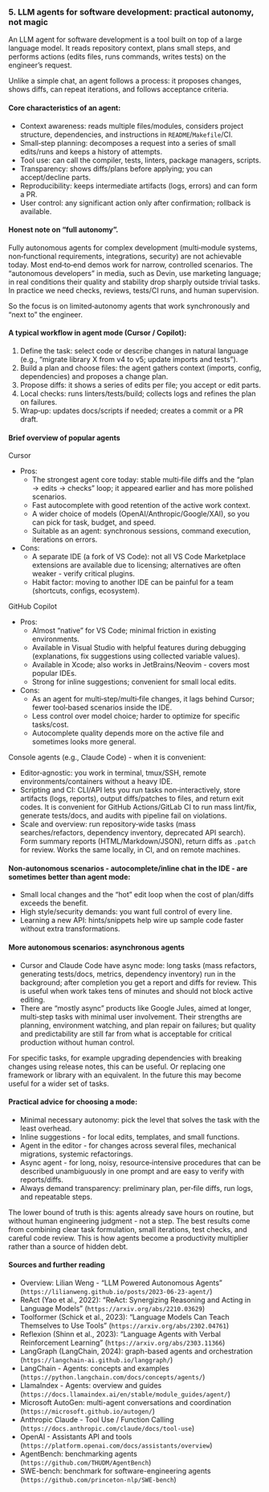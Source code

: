### 5. LLM agents for software development: practical autonomy, not magic

An LLM agent for software development is a tool built on top of a large language model. It reads repository context, plans small steps, and performs actions (edits files, runs commands, writes tests) on the engineer’s request.

Unlike a simple chat, an agent follows a process: it proposes changes, shows diffs, can repeat iterations, and follows acceptance criteria.

#### Core characteristics of an agent:
- Context awareness: reads multiple files/modules, considers project structure, dependencies, and instructions in `README`/`Makefile`/CI.
- Small‑step planning: decomposes a request into a series of small edits/runs and keeps a history of attempts.
- Tool use: can call the compiler, tests, linters, package managers, scripts.
- Transparency: shows diffs/plans before applying; you can accept/decline parts.
- Reproducibility: keeps intermediate artifacts (logs, errors) and can form a PR.
- User control: any significant action only after confirmation; rollback is available.

#### Honest note on “full autonomy”.
Fully autonomous agents for complex development (multi‑module systems, non‑functional requirements, integrations, security) are not achievable today. Most end‑to‑end demos work for narrow, controlled scenarios. The “autonomous developers” in media, such as Devin, use marketing language; in real conditions their quality and stability drop sharply outside trivial tasks. In practice we need checks, reviews, tests/CI runs, and human supervision.

So the focus is on limited‑autonomy agents that work synchronously and “next to” the engineer.

#### A typical workflow in agent mode (Cursor / Copilot):
1) Define the task: select code or describe changes in natural language (e.g., “migrate library X from v4 to v5; update imports and tests”).
2) Build a plan and choose files: the agent gathers context (imports, config, dependencies) and proposes a change plan.
3) Propose diffs: it shows a series of edits per file; you accept or edit parts.
4) Local checks: runs linters/tests/build; collects logs and refines the plan on failures.
5) Wrap‑up: updates docs/scripts if needed; creates a commit or a PR draft.

#### Brief overview of popular agents

Cursor
- Pros:
  - The strongest agent core today: stable multi‑file diffs and the “plan → edits → checks” loop; it appeared earlier and has more polished scenarios.
  - Fast autocomplete with good retention of the active work context.
  - A wider choice of models (OpenAI/Anthropic/Google/XAI), so you can pick for task, budget, and speed.
  - Suitable as an agent: synchronous sessions, command execution, iterations on errors.
- Cons:
  - A separate IDE (a fork of VS Code): not all VS Code Marketplace extensions are available due to licensing; alternatives are often weaker - verify critical plugins.
  - Habit factor: moving to another IDE can be painful for a team (shortcuts, configs, ecosystem).

GitHub Copilot
- Pros:
  - Almost “native” for VS Code; minimal friction in existing environments.
  - Available in Visual Studio with helpful features during debugging (explanations, fix suggestions using collected variable values).
  - Available in Xcode; also works in JetBrains/Neovim - covers most popular IDEs.
  - Strong for inline suggestions; convenient for small local edits.
- Cons:
  - As an agent for multi‑step/multi‑file changes, it lags behind Cursor; fewer tool‑based scenarios inside the IDE.
  - Less control over model choice; harder to optimize for specific tasks/cost.
  - Autocomplete quality depends more on the active file and sometimes looks more general.

Console agents (e.g., Claude Code) - when it is convenient:
- Editor‑agnostic: you work in terminal, tmux/SSH, remote environments/containers without a heavy IDE.
- Scripting and CI: CLI/API lets you run tasks non‑interactively, store artifacts (logs, reports), output diffs/patches to files, and return exit codes. It is convenient for GitHub Actions/GitLab CI to run mass lint/fix, generate tests/docs, and audits with pipeline fail on violations.
- Scale and overview: run repository‑wide tasks (mass searches/refactors, dependency inventory, deprecated API search). Form summary reports (HTML/Markdown/JSON), return diffs as `.patch` for review. Works the same locally, in CI, and on remote machines.

#### Non‑autonomous scenarios - autocomplete/inline chat in the IDE - are sometimes better than agent mode:
- Small local changes and the “hot” edit loop when the cost of plan/diffs exceeds the benefit.
- High style/security demands: you want full control of every line.
- Learning a new API: hints/snippets help wire up sample code faster without extra transformations.

#### More autonomous scenarios: asynchronous agents
- Cursor and Claude Code have async mode: long tasks (mass refactors, generating tests/docs, metrics, dependency inventory) run in the background; after completion you get a report and diffs for review. This is useful when work takes tens of minutes and should not block active editing.
- There are “mostly async” products like Google Jules, aimed at longer, multi‑step tasks with minimal user involvement. Their strengths are planning, environment watching, and plan repair on failures; but quality and predictability are still far from what is acceptable for critical production without human control.

For specific tasks, for example upgrading dependencies with breaking changes using release notes, this can be useful. Or replacing one framework or library with an equivalent. In the future this may become useful for a wider set of tasks.

#### Practical advice for choosing a mode:
- Minimal necessary autonomy: pick the level that solves the task with the least overhead.
- Inline suggestions - for local edits, templates, and small functions.
- Agent in the editor - for changes across several files, mechanical migrations, systemic refactorings.
- Async agent - for long, noisy, resource‑intensive procedures that can be described unambiguously in one prompt and are easy to verify with reports/diffs.
- Always demand transparency: preliminary plan, per‑file diffs, run logs, and repeatable steps.

The lower bound of truth is this: agents already save hours on routine, but without human engineering judgment - not a step. The best results come from combining clear task formulation, small iterations, test checks, and careful code review. This is how agents become a productivity multiplier rather than a source of hidden debt.



#### Sources and further reading

- Overview: Lilian Weng - “LLM Powered Autonomous Agents” (`https://lilianweng.github.io/posts/2023-06-23-agent/`)
- ReAct (Yao et al., 2022): “ReAct: Synergizing Reasoning and Acting in Language Models” (`https://arxiv.org/abs/2210.03629`)
- Toolformer (Schick et al., 2023): “Language Models Can Teach Themselves to Use Tools” (`https://arxiv.org/abs/2302.04761`)
- Reflexion (Shinn et al., 2023): “Language Agents with Verbal Reinforcement Learning” (`https://arxiv.org/abs/2303.11366`)
- LangGraph (LangChain, 2024): graph-based agents and orchestration (`https://langchain-ai.github.io/langgraph/`)
- LangChain - Agents: concepts and examples (`https://python.langchain.com/docs/concepts/agents/`)
- LlamaIndex - Agents: overview and guides (`https://docs.llamaindex.ai/en/stable/module_guides/agent/`)
- Microsoft AutoGen: multi-agent conversations and coordination (`https://microsoft.github.io/autogen/`)
- Anthropic Claude - Tool Use / Function Calling (`https://docs.anthropic.com/claude/docs/tool-use`)
- OpenAI - Assistants API and tools (`https://platform.openai.com/docs/assistants/overview`)
- AgentBench: benchmarking agents (`https://github.com/THUDM/AgentBench`)
- SWE-bench: benchmark for software-engineering agents (`https://github.com/princeton-nlp/SWE-bench`)
